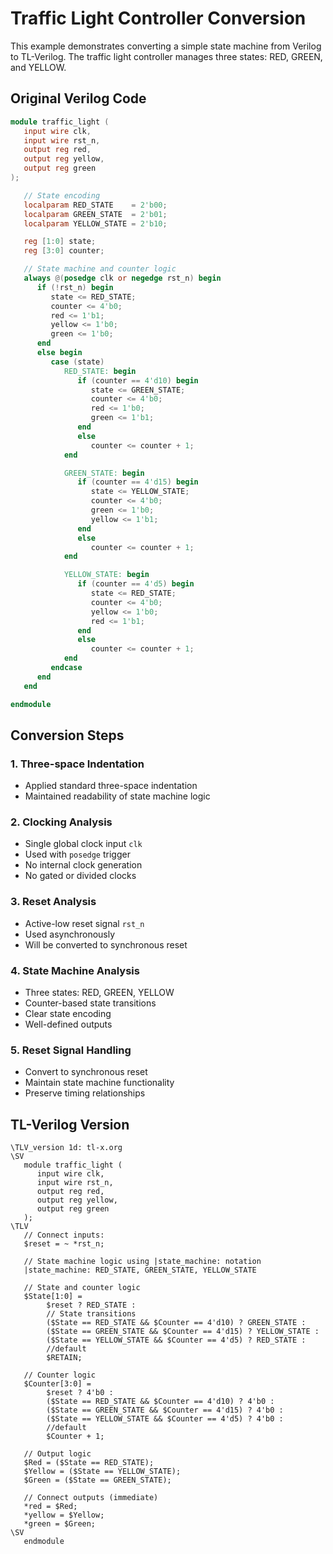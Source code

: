 # Traffic Light Controller Conversion

This example demonstrates converting a simple state machine from Verilog to TL-Verilog. The traffic light controller manages three states: RED, GREEN, and YELLOW.

## Original Verilog Code

```verilog
module traffic_light (
   input wire clk,
   input wire rst_n,
   output reg red,
   output reg yellow,
   output reg green
);

   // State encoding
   localparam RED_STATE    = 2'b00;
   localparam GREEN_STATE  = 2'b01;
   localparam YELLOW_STATE = 2'b10;

   reg [1:0] state;
   reg [3:0] counter;

   // State machine and counter logic
   always @(posedge clk or negedge rst_n) begin
      if (!rst_n) begin
         state <= RED_STATE;
         counter <= 4'b0;
         red <= 1'b1;
         yellow <= 1'b0;
         green <= 1'b0;
      end
      else begin
         case (state)
            RED_STATE: begin
               if (counter == 4'd10) begin
                  state <= GREEN_STATE;
                  counter <= 4'b0;
                  red <= 1'b0;
                  green <= 1'b1;
               end
               else
                  counter <= counter + 1;
            end

            GREEN_STATE: begin
               if (counter == 4'd15) begin
                  state <= YELLOW_STATE;
                  counter <= 4'b0;
                  green <= 1'b0;
                  yellow <= 1'b1;
               end
               else
                  counter <= counter + 1;
            end

            YELLOW_STATE: begin
               if (counter == 4'd5) begin
                  state <= RED_STATE;
                  counter <= 4'b0;
                  yellow <= 1'b0;
                  red <= 1'b1;
               end
               else
                  counter <= counter + 1;
            end
         endcase
      end
   end

endmodule
```

## Conversion Steps

### 1. Three-space Indentation
- Applied standard three-space indentation
- Maintained readability of state machine logic

### 2. Clocking Analysis
- Single global clock input `clk`
- Used with `posedge` trigger
- No internal clock generation
- No gated or divided clocks

### 3. Reset Analysis
- Active-low reset signal `rst_n`
- Used asynchronously
- Will be converted to synchronous reset

### 4. State Machine Analysis
- Three states: RED, GREEN, YELLOW
- Counter-based state transitions
- Clear state encoding
- Well-defined outputs

### 5. Reset Signal Handling
- Convert to synchronous reset
- Maintain state machine functionality
- Preserve timing relationships

## TL-Verilog Version

```tlv
\TLV_version 1d: tl-x.org
\SV
   module traffic_light (
      input wire clk,
      input wire rst_n,
      output reg red,
      output reg yellow,
      output reg green
   );
\TLV
   // Connect inputs:
   $reset = ~ *rst_n;
   
   // State machine logic using |state_machine: notation
   |state_machine: RED_STATE, GREEN_STATE, YELLOW_STATE
   
   // State and counter logic
   $State[1:0] =
        $reset ? RED_STATE :
        // State transitions
        ($State == RED_STATE && $Counter == 4'd10) ? GREEN_STATE :
        ($State == GREEN_STATE && $Counter == 4'd15) ? YELLOW_STATE :
        ($State == YELLOW_STATE && $Counter == 4'd5) ? RED_STATE :
        //default
        $RETAIN;
   
   // Counter logic
   $Counter[3:0] =
        $reset ? 4'b0 :
        ($State == RED_STATE && $Counter == 4'd10) ? 4'b0 :
        ($State == GREEN_STATE && $Counter == 4'd15) ? 4'b0 :
        ($State == YELLOW_STATE && $Counter == 4'd5) ? 4'b0 :
        //default
        $Counter + 1;
   
   // Output logic
   $Red = ($State == RED_STATE);
   $Yellow = ($State == YELLOW_STATE);
   $Green = ($State == GREEN_STATE);
   
   // Connect outputs (immediate)
   *red = $Red;
   *yellow = $Yellow;
   *green = $Green;
\SV
   endmodule
```

